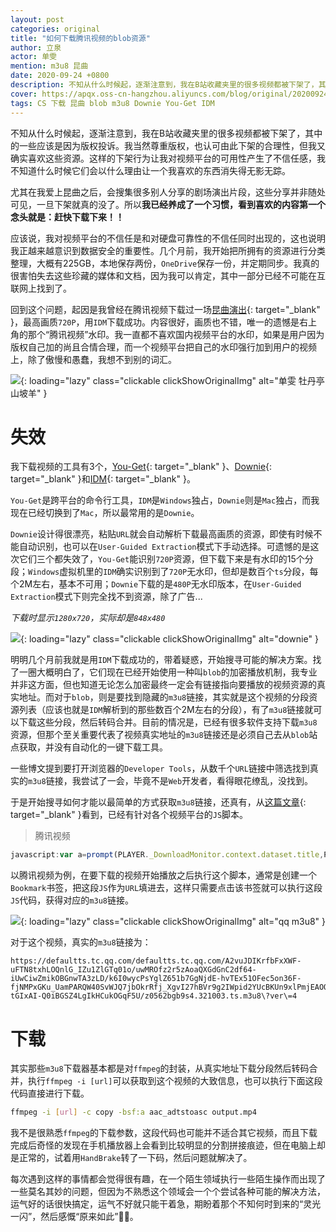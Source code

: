 ```yaml
---
layout: post
categories: original
title: "如何下载腾讯视频的blob资源"
author: 立泉
actor: 单雯
mention: m3u8 昆曲
date: 2020-09-24 +0800
description: 不知从什么时候起，逐渐注意到，我在B站收藏夹里的很多视频都被下架了，其中的一些应该是因为版权投诉。我当然尊重版权，也认可由此下架的合理性，但我又确实喜欢这些资源。这样的下架行为让我对视频平台的可用性产生了不信任感，我不知道什么时候它们会以什么理由让一个我喜欢的东西消失得无影无踪。尤其在我爱上昆曲之后，会搜集很多别人分享的剧场演出片段，这些分享并非随处可见，一旦下架就真的没了。
cover: https://apqx.oss-cn-hangzhou.aliyuncs.com/blog/original/20200924/js_get_m3u8_tengxun.jpg
tags: CS 下载 昆曲 blob m3u8 Downie You-Get IDM
---
```


不知从什么时候起，逐渐注意到，我在B站收藏夹里的很多视频都被下架了，其中的一些应该是因为版权投诉。我当然尊重版权，也认可由此下架的合理性，但我又确实喜欢这些资源。这样的下架行为让我对视频平台的可用性产生了不信任感，我不知道什么时候它们会以什么理由让一个我喜欢的东西消失得无影无踪。

尤其在我爱上昆曲之后，会搜集很多别人分享的剧场演出片段，这些分享并非随处可见，一旦下架就真的没了。所以**我已经养成了一个习惯，看到喜欢的内容第一个念头就是：赶快下载下来！！**

应该说，我对视频平台的不信任是和对硬盘可靠性的不信任同时出现的，这也说明我正越来越意识到数据安全的重要性。几个月前，我开始把所拥有的资源进行分类整理，大概有225GB，本地保存两份，`OneDrive`保存一份，并定期同步。我真的很害怕失去这些珍藏的媒体和文档，因为我可以肯定，其中一部分已经不可能在互联网上找到了。

回到这个问题，起因是我曾经在腾讯视频下载过一场[昆曲演出](https://v.qq.com/x/page/z0562bgb9s4.html){: target="_blank" }，最高画质`720P`，用`IDM`下载成功。内容很好，画质也不错，唯一的遗憾是右上角的那个“腾讯视频”水印。我一直都不喜欢国内视频平台的水印，如果是用户因为版权自己加的尚且合情合理，而一个视频平台把自己的水印强行加到用户的视频上，除了傲慢和愚蠢，我想不到别的词汇。

![](https://apqx.oss-cn-hangzhou.aliyuncs.com/blog/original/20200924/mudanting_with_logo.jpg){: loading="lazy" class="clickable clickShowOriginalImg" alt="单雯 牡丹亭 山坡羊" }

# 失效

我下载视频的工具有3个，[You-Get](https://you-get.org){: target="_blank" }、[Downie](https://software.charliemonroe.net/downie/){: target="_blank" }和[IDM](https://www.internetdownloadmanager.com){: target="_blank" }。

`You-Get`是跨平台的命令行工具，`IDM`是`Windows`独占，`Downie`则是`Mac`独占，而我现在已经切换到了`Mac`，所以最常用的是`Downie`。

`Downie`设计得很漂亮，粘贴`URL`就会自动解析下载最高画质的资源，即使有时候不能自动识别，也可以在`User-Guided Extraction`模式下手动选择。可遗憾的是这次它们三个都失效了，`You-Get`能识别`720P`资源，但下载下来是有水印的15个分段；`Windows`虚拟机里的`IDM`确实识别到了`720P`无水印，但却是数百个`ts`分段，每个2M左右，基本不可用；`Downie`下载的是`480P`无水印版本，在`User-Guided Extraction`模式下则完全找不到资源，除了广告...

*下载时显示`1280x720`，实际却是`848x480`*

![](https://apqx.oss-cn-hangzhou.aliyuncs.com/blog/original/20200924/downie_mudanting.webp){: loading="lazy" class="clickable clickShowOriginalImg" alt="downie" }

明明几个月前我就是用`IDM`下载成功的，带着疑惑，开始搜寻可能的解决方案。找了一圈大概明白了，它们现在已经开始使用一种叫`blob`的加密播放机制，我专业并非这方面，但也知道无论怎么加密最终一定会有链接指向要播放的视频资源的真实地址。而对于`blob`，则是要找到隐藏的`m3u8`链接，其实就是这个视频的分段资源列表（应该也就是`IDM`解析到的那些数百个2M左右的分段），有了`m3u8`链接就可以下载这些分段，然后转码合并。目前的情况是，已经有很多软件支持下载`m3u8`资源，但那个至关重要代表了视频真实地址的`m3u8`链接还是必须自己去从`blob`站点获取，并没有自动化的一键下载工具。

一些博文提到要打开浏览器的`Developer Tools`，从数千个`URL`链接中筛选找到真实的`m3u8`链接，我尝试了一会，毕竟不是`Web`开发者，看得眼花缭乱，没找到。

于是开始搜寻如何才能以最简单的方式获取`m3u8`链接，还真有，从[这篇文章](https://www.jokerps.com/?p=4451){: target="_blank" }看到，已经有针对各个视频平台的`JS`脚本。

> 腾讯视频

```js
javascript:var a=prompt(PLAYER._DownloadMonitor.context.dataset.title,PLAYER._DownloadMonitor.context.dataset.ckc?PLAYER._DownloadMonitor.context.dataset.currentVideoUrl:PLAYER._DownloadMonitor.context.dataset.currentVideoUrl.replace(/:.*qq.com/g,"://defaultts.tc.qq.com/defaultts.tc.qq.com"));
```

以腾讯视频为例，在要下载的视频开始播放之后执行这个脚本，通常是创建一个`Bookmark`书签，把这段`JS`作为`URL`填进去，这样只需要点击该书签就可以执行这段`JS`代码，获得对应的`m3u8`链接。

![](https://apqx.oss-cn-hangzhou.aliyuncs.com/blog/original/20200924/js_get_m3u8_tengxun.jpg){: loading="lazy" class="clickable clickShowOriginalImg" alt="qq m3u8" }

对于这个视频，真实的`m3u8`链接为：

```http
https://defaultts.tc.qq.com/defaultts.tc.qq.com/A2vuJDIKrfbFxXWF-uFTN8txhLOQnlG_IZu1ZlGTq01o/uwMROfz2r5zAoaQXGdGnC2df64-iUwCiwZmikOBGnwTA3zLD/k6I0wycPsYglZ651b7GgNjdE-hvTEx51OFec5on36F-fjNMPxGKu_UamPARQW40SvWJQ7jbOkrRfj_XgvI27hBVr9g2IWpid2YUcBKUn9xlPmjEAOOhAO8RRj3awkJ4YzVYFWneDhRE0z-tGIxAI-Q0iBGSZ4LgIkHCukOGqF5U/z0562bgb9s4.321003.ts.m3u8\?ver\=4
```

# 下载

其实那些`m3u8`下载器基本都是对`ffmpeg`的封装，从真实地址下载分段然后转码合并，执行`ffmpeg -i [url]`可以获取到这个视频的大致信息，也可以执行下面这段代码直接进行下载。

```sh
ffmpeg -i [url] -c copy -bsf:a aac_adtstoasc output.mp4
```

我不是很熟悉`ffmpeg`的下载参数，这段代码也可能并不适合其它视频，而且下载完成后奇怪的发现在手机播放器上会看到比较明显的分割拼接痕迹，但在电脑上却是正常的，试着用`HandBrake`转了一下码，然后问题就解决了。

每次遇到这样的事情都会觉得很有趣，在一个陌生领域执行一些陌生操作而出现了一些莫名其妙的问题，但因为不熟悉这个领域会一个个尝试各种可能的解决方法，运气好的话很快搞定，运气不好就只能干着急，期盼着那个不知何时到来的“灵光一闪”，然后感慨“原来如此”🤷🏻。